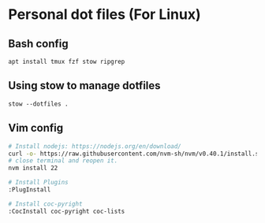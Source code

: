 # Personal dot files (For Linux)

## Bash config
```
apt install tmux fzf stow ripgrep
```

## Using stow to manage dotfiles
```
stow --dotfiles .
```

## Vim config
```bash
# Install nodejs: https://nodejs.org/en/download/
curl -o- https://raw.githubusercontent.com/nvm-sh/nvm/v0.40.1/install.sh | bash
# close terminal and reopen it.
nvm install 22

# Install Plugins
:PlugInstall

# Install coc-pyright
:CocInstall coc-pyright coc-lists
```
